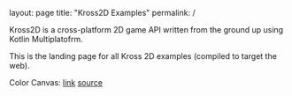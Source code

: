 layout: page
title: "Kross2D Examples"
permalink: /

Kross2D is a cross-platform 2D game API written from the ground up using
Kotlin Multiplatofrm.

This is the landing page for all Kross 2D examples (compiled to target the web).

Color Canvas: [link](examples/colorcanvas/colorcanvas-js/web/index.html) [source](http://example.com) 
